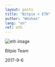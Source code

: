 ```yaml
---
layout: posts
title: "Bitpie + ETH"
author: "Wenhao"
lang: "en"
ref: eth
---
```


![eth image](/image/ethen.png "Bitpie")

Bitpie Team

2017-9-6

